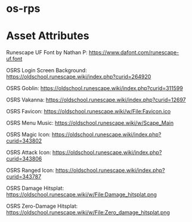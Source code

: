 # os-rps

# Asset Attributes

Runescape UF Font by Nathan P: https://www.dafont.com/runescape-uf.font

OSRS Login Screen Background: https://oldschool.runescape.wiki/index.php?curid=264920

OSRS Goblin: https://oldschool.runescape.wiki/index.php?curid=311599

OSRS Vakanna: https://oldschool.runescape.wiki/index.php?curid=12697

OSRS Favicon: https://oldschool.runescape.wiki/w/File:Favicon.ico

OSRS Menu Music: https://oldschool.runescape.wiki/w/Scape_Main

OSRS Magic Icon: https://oldschool.runescape.wiki/index.php?curid=343802

OSRS Attack Icon: https://oldschool.runescape.wiki/index.php?curid=343806

OSRS Ranged Icon: https://oldschool.runescape.wiki/index.php?curid=343787

OSRS Damage Hitsplat: https://oldschool.runescape.wiki/w/File:Damage_hitsplat.png

OSRS Zero-Damage Hitsplat: https://oldschool.runescape.wiki/w/File:Zero_damage_hitsplat.png
